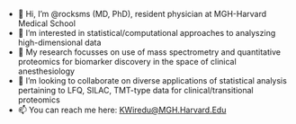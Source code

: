 - 👋 Hi, I’m @rocksms (MD, PhD), resident physician at MGH-Harvard Medical School
- 👀 I’m interested in statistical/computational approaches to analyszing high-dimensional data
- 🌱 My research focusses on use of mass spectrometry and quantitative proteomics for biomarker discovery in the space of clinical anesthesiology
- 💞️ I’m looking to collaborate on diverse applications of statistical analysis pertaining to LFQ, SILAC, TMT-type data for clinical/transitional proteomics
- 📫 You can reach me here: KWiredu@MGH.Harvard.Edu

<!---
rocksms/rocksms is a ✨ special ✨ repository because its `README.md` (this file) appears on your GitHub profile.
You can click the Preview link to take a look at your changes.
--->
